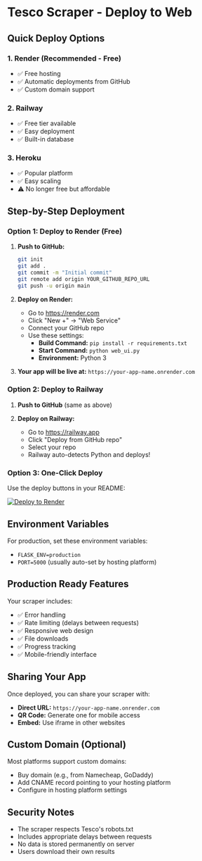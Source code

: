 # Tesco Scraper - Deploy to Web

## Quick Deploy Options

### 1. Render (Recommended - Free)
- ✅ Free hosting
- ✅ Automatic deployments from GitHub
- ✅ Custom domain support

### 2. Railway
- ✅ Free tier available
- ✅ Easy deployment
- ✅ Built-in database

### 3. Heroku
- ✅ Popular platform
- ✅ Easy scaling
- ⚠️ No longer free but affordable

## Step-by-Step Deployment

### Option 1: Deploy to Render (Free)

1. **Push to GitHub:**
   ```bash
   git init
   git add .
   git commit -m "Initial commit"
   git remote add origin YOUR_GITHUB_REPO_URL
   git push -u origin main
   ```

2. **Deploy on Render:**
   - Go to https://render.com
   - Click "New +" → "Web Service"
   - Connect your GitHub repo
   - Use these settings:
     - **Build Command:** `pip install -r requirements.txt`
     - **Start Command:** `python web_ui.py`
     - **Environment:** Python 3

3. **Your app will be live at:** `https://your-app-name.onrender.com`

### Option 2: Deploy to Railway

1. **Push to GitHub** (same as above)

2. **Deploy on Railway:**
   - Go to https://railway.app
   - Click "Deploy from GitHub repo"
   - Select your repo
   - Railway auto-detects Python and deploys!

### Option 3: One-Click Deploy

Use the deploy buttons in your README:

[![Deploy to Render](https://render.com/images/deploy-to-render-button.svg)](https://render.com/deploy)

## Environment Variables

For production, set these environment variables:
- `FLASK_ENV=production`
- `PORT=5000` (usually auto-set by hosting platform)

## Production Ready Features

Your scraper includes:
- ✅ Error handling
- ✅ Rate limiting (delays between requests)
- ✅ Responsive web design
- ✅ File downloads
- ✅ Progress tracking
- ✅ Mobile-friendly interface

## Sharing Your App

Once deployed, you can share your scraper with:
- **Direct URL:** `https://your-app-name.onrender.com`
- **QR Code:** Generate one for mobile access
- **Embed:** Use iframe in other websites

## Custom Domain (Optional)

Most platforms support custom domains:
- Buy domain (e.g., from Namecheap, GoDaddy)
- Add CNAME record pointing to your hosting platform
- Configure in hosting platform settings

## Security Notes

- The scraper respects Tesco's robots.txt
- Includes appropriate delays between requests
- No data is stored permanently on server
- Users download their own results
